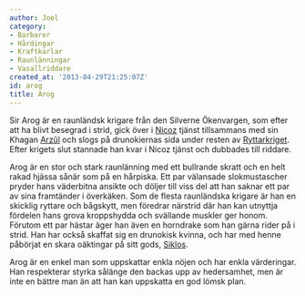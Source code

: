 ```yaml
---
author: Joel
category:
- Barbarer
- Hårdingar
- Kraftkarlar
- Raunlänningar
- Vasallriddare
created_at: '2013-04-29T21:25:07Z'
id: arog
title: Arog
---
```

Sir Arog är en raunländsk krigare från den Silverne Ökenvargen, som efter att ha blivt besegrad i strid, gick över i [Nicoz] tjänst tillsammans med sin Khagan [Arzûl] och slogs på drunokiernas sida under resten av [Ryttarkriget]. Efter krigets slut stannade han kvar i Nicoz tjänst och dubbades till riddare.

Arog är en stor och stark raunlänning med ett bullrande skratt och en helt rakad hjässa sånär som på en hårpiska. Ett par välansade slokmustascher pryder hans väderbitna ansikte och döljer till viss del att han saknar ett par av sina framtänder i överkäken. Som de flesta raunländska krigare är han en skicklig ryttare och bågskytt, men föredrar närstrid där han kan utnyttja fördelen hans grova kroppshydda och svällande muskler ger honom. Förutom ett par hästar äger han även en horndrake som han gärna rider på i strid. Han har också skaffat sig en drunokisk kvinna, och har med henne påbörjat en skara oäktingar på sitt gods, [Siklos].

Arog är en enkel man som uppskattar enkla nöjen och har enkla värderingar. Han respekterar styrka sålänge den backas upp av hedersamhet, men är inte en bättre man än att han kan uppskatta en god lömsk plan.

  [Nicoz]: Nicoz
  [Arzûl]: Arzûl
  [Ryttarkriget]: Ryttarkriget
  [Siklos]: Siklos